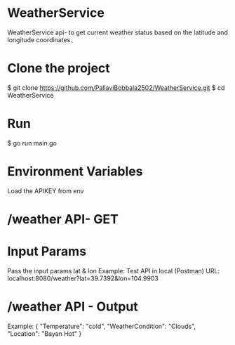 # WeatherService
WeatherService api-  to get current weather status based on the latitude and longitude coordinates.

# Clone the project
 $ git clone https://github.com/PallaviBobbala2502/WeatherService.git
 $ cd WeatherService

 # Run 
 $ go run main.go

# Environment Variables
 Load the APIKEY from env

 # /weather API- GET
 # Input Params
  Pass the input params lat & lon 
  Example: Test API in local (Postman)
  URL: localhost:8080/weather?lat=39.7392&lon=104.9903

# /weather API - Output
 Example:
 {
    "Temperature": "cold",
    "WeatherCondition": "Clouds",
    "Location": "Bayan Hot"
 }


